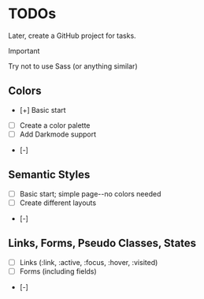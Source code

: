 # TODOs
Later, create a GitHub project for tasks.

> [!IMPORTANT]
> Try not to use Sass (or anything similar)

## Colors
- [+] Basic start
- [ ] Create a color palette  
- [ ] Add Darkmode support
- [-] 

## Semantic Styles
- [ ] Basic start; simple page--no colors needed
- [ ] Create different layouts
- [-] 

## Links, Forms, Pseudo Classes, States
- [ ] Links (:link, :active, :focus, :hover, :visited)
- [ ] Forms (including fields)
- [-] 

